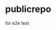# publicrepo
for e2e test

























































































































































































































































































































































































































































































































































































































































































































































































































































































































































































































































































































































































































































































































































































































































































































































































































































































































































































































































































































































































































































































































































